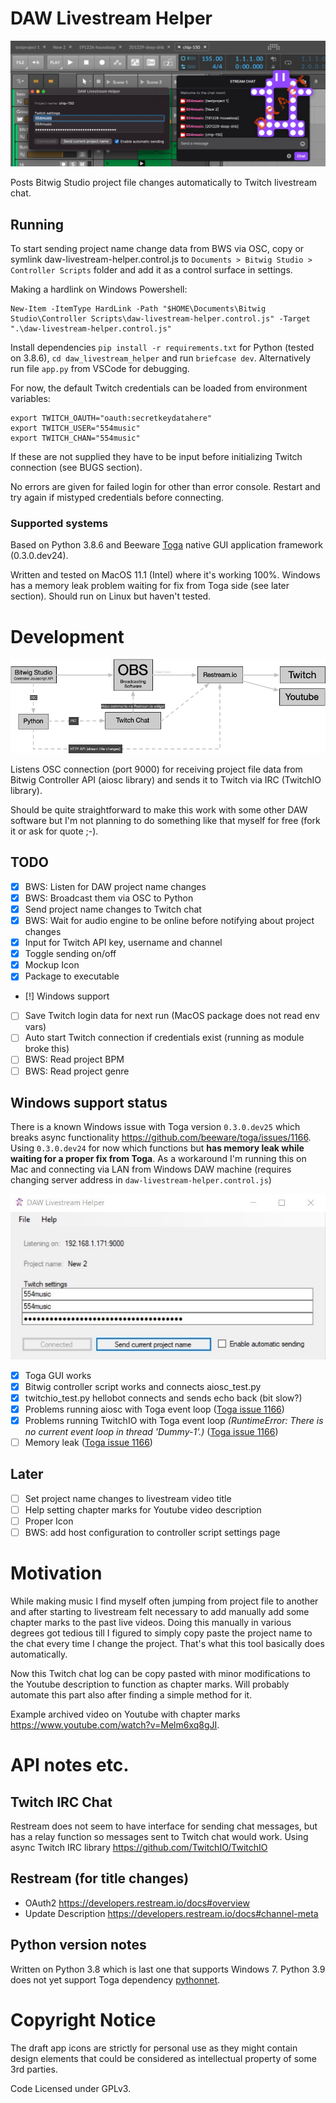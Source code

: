# DAW Livestream Helper
![Mockup Logo and prototype GUI](https://github.com/jasalt/daw-livestream-helper/blob/master/docs/210109-proto.jpg)

Posts Bitwig Studio project file changes automatically to Twitch livestream chat.

## Running
To start sending project name change data from BWS via OSC, copy or symlink daw-livestream-helper.control.js to `Documents > Bitwig Studio > Controller Scripts` folder and add it as a control surface in settings.

Making a hardlink on Windows Powershell:

    New-Item -ItemType HardLink -Path "$HOME\Documents\Bitwig Studio\Controller Scripts\daw-livestream-helper.control.js" -Target ".\daw-livestream-helper.control.js"

Install dependencies `pip install -r requirements.txt` for Python (tested on 3.8.6), `cd daw_livestream_helper` and run `briefcase dev`. Alternatively run file `app.py` from VSCode for debugging.

For now, the default Twitch credentials can be loaded from environment variables:

    export TWITCH_OAUTH="oauth:secretkeydatahere"
    export TWITCH_USER="554music"
    export TWITCH_CHAN="554music"

If these are not supplied they have to be input before initializing Twitch connection (see BUGS section).

No errors are given for failed login for other than error console. Restart and try again if mistyped credentials before connecting.

### Supported systems

Based on Python 3.8.6 and Beeware [Toga](https://toga.readthedocs.io/en/latest/) native GUI application framework (0.3.0.dev24). 

Written and tested on MacOS 11.1 (Intel) where it's working 100%. Windows has a memory leak problem waiting for fix from Toga side (see later section). Should run on Linux but haven't tested.
 
# Development

![Concept Image](https://github.com/jasalt/daw-livestream-helper/blob/master/docs/210107-daw-livestream-helper.png)

Listens OSC connection (port 9000) for receiving project file data from Bitwig Controller API (aiosc library) and sends it to Twitch via IRC (TwitchIO library).

Should be quite straightforward to make this work with some other DAW software but I'm not planning to do something like that myself for free (fork it or ask for quote ;-).

## TODO

- [X] BWS: Listen for DAW project name changes 
- [X] BWS: Broadcast them via OSC to Python
- [X] Send project name changes to Twitch chat
- [X] BWS: Wait for audio engine to be online before notifying about project changes
- [X] Input for Twitch API key, username and channel
- [X] Toggle sending on/off
- [X] Mockup Icon
- [X] Package to executable
- [!] Windows support
- [ ] Save Twitch login data for next run (MacOS package does not read env vars)
- [ ] Auto start Twitch connection if credentials exist (running as module broke this)
- [ ] BWS: Read project BPM
- [ ] BWS: Read project genre

## Windows support status

There is a known Windows issue with Toga version `0.3.0.dev25` which breaks async functionality https://github.com/beeware/toga/issues/1166. Using `0.3.0.dev24` for now which functions but **has memory leak while waiting for a proper fix from Toga**. As a workaround I'm running this on Mac and connecting via LAN from Windows DAW machine (requires changing server address in `daw-livestream-helper.control.js`)

![Winforms](https://github.com/jasalt/daw-livestream-helper/blob/master/docs/210113-winforms.jpg)

- [X] Toga GUI works
- [X] Bitwig controller script works and connects aiosc_test.py
- [X] twitchio_test.py hellobot connects and sends echo back (bit slow?)
- [X] Problems running aiosc with Toga event loop ([Toga issue 1166](https://github.com/beeware/toga/issues/1166))
- [X] Problems running TwitchIO with Toga event loop *(RuntimeError: There is no current event loop in thread 'Dummy-1'.)* ([Toga issue 1166](https://github.com/beeware/toga/issues/1166))
- [ ] Memory leak ([Toga issue 1166](https://github.com/beeware/toga/issues/1166))

## Later

- [ ] Set project name changes to livestream video title
- [ ] Help setting chapter marks for Youtube video description
- [ ] Proper Icon
- [ ] BWS: add host configuration to controller script settings page

# Motivation 

While making music I find myself often jumping from project file to another and after starting to livestream  felt necessary to add manually add some chapter marks to the past live videos. Doing this manually in various degrees got tedious till I figured to simply copy paste the project name to the chat every time I change the project. That's what this tool basically does automatically.

Now this Twitch chat log can be copy pasted with minor modifications to the Youtube description to function as chapter marks. Will probably automate this part also after finding a simple method for it.

Example archived video on Youtube with chapter marks https://www.youtube.com/watch?v=Melm6xq8gJI.

# API notes etc.

## Twitch IRC Chat
Restream does not seem to have interface for sending chat messages, but has a relay function so messages sent to Twitch chat would work. Using async Twitch IRC library https://github.com/TwitchIO/TwitchIO

## Restream (for title changes)
- OAuth2 https://developers.restream.io/docs#overview
- Update Description https://developers.restream.io/docs#channel-meta

## Python version notes
Written on Python 3.8 which is last one that supports Windows 7. Python 3.9 does not yet support Toga dependency [pythonnet](https://github.com/pythonnet/pythonnet).

# Copyright Notice
The draft app icons are strictly for personal use as they might contain design elements that could be considered as intellectual property of some 3rd parties. 

Code Licensed under GPLv3.